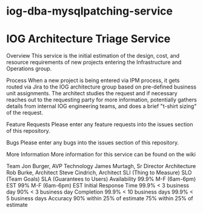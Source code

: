 # iog-dba-mysqlpatching-service

IOG Architecture Triage Service
===================================

Overview
This service is the initial estimation of the design, cost, and resource requirements of new projects entering the Infrastructure and Operations group.

Process
When a new project is being entered via IPM process, it gets routed via Jira to the IOG architecture group based on pre-defined business unit assignments. The architect studies the request and if necessary reaches out to the requesting party for more information, potentially gathers details from internal IOG engineering teams, and does a brief "t-shirt sizing" of the request.

Feature Requests
Please enter any feature requests into the issues section of this repository.

Bugs
Please enter any bugs into the issues section of this repository.

More Information
More information for this service can be found on the wiki 

Team
Jon Burger, AVP Technology
James Murtagh, Sr Director Architecture
Rob Burke, Architect
Steve Cindrich, Architect
SLI (Thing to Measure)	SLO (Team Goals)	SLA (Guarantees to Users)
Availability	99.9% M-F (6am-6pm) EST	99% M-F (6am-6pm) EST
Initial Response Time	99.9% < 3 business day	90% < 3 business day
Completion	99.9% < 10 business days	99.9% < 5 business days
Accuracy	90% within 25% of estimate	75% within 25% of estimate


